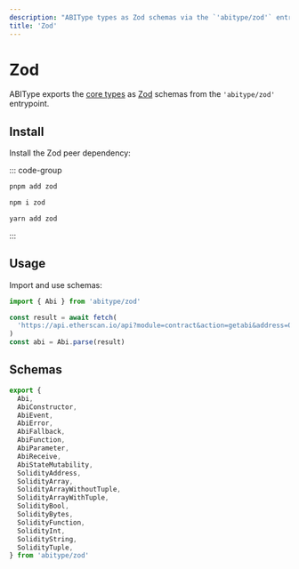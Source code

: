 ```yaml
---
description: "ABIType types as Zod schemas via the `'abitype/zod'` entrypoint."
title: 'Zod'
---
```


# Zod

ABIType exports the [core types](/api/types) as [Zod](https://github.com/colinhacks/zod) schemas from the `'abitype/zod'` entrypoint.

## Install

Install the Zod peer dependency:

::: code-group

```bash [pnpm]
pnpm add zod
```

```bash [npm]
npm i zod
```

```bash [yarn]
yarn add zod
```

:::

## Usage

Import and use schemas:

```ts
import { Abi } from 'abitype/zod'

const result = await fetch(
  'https://api.etherscan.io/api?module=contract&action=getabi&address=0x…',
)
const abi = Abi.parse(result)
```

## Schemas

```ts
export {
  Abi,
  AbiConstructor,
  AbiEvent,
  AbiError,
  AbiFallback,
  AbiFunction,
  AbiParameter,
  AbiReceive,
  AbiStateMutability,
  SolidityAddress,
  SolidityArray,
  SolidityArrayWithoutTuple,
  SolidityArrayWithTuple,
  SolidityBool,
  SolidityBytes,
  SolidityFunction,
  SolidityInt,
  SolidityString,
  SolidityTuple,
} from 'abitype/zod'
```
